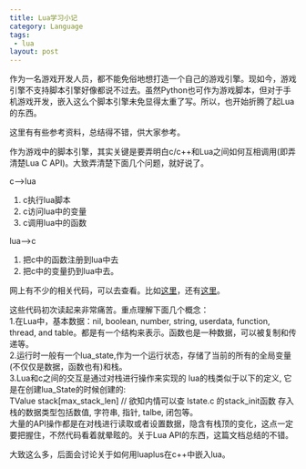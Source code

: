 ```yaml
---
title: Lua学习小记
category: Language
tags:
 - lua
layout: post
---
```

作为一名游戏开发人员，都不能免俗地想打造一个自己的游戏引擎。现如今，游戏引擎不支持脚本引擎好像都说不过去。虽然Python也可作为游戏脚本，但对于手机游戏开发，嵌入这么个脚本引擎未免显得太重了写。所以，也开始折腾了起Lua的东西。

这里有有些参考资料，总结得不错，供大家参考。

作为游戏中的脚本引擎，其实关键是要弄明白c/c++和Lua之间如何互相调用(即弄清楚Lua C API)。大致弄清楚下面几个问题，就好说了。

c-->lua
1. c执行lua脚本    
2. c访问lua中的变量  
3. c调用lua中的函数  

lua-->c
1. 把c中的函数注册到lua中去  
2. 把c中的变量扔到lua中去。

网上有不少的相关代码，可以去查看。比如[这里](http://www.cppblog.com/flyindark/archive/2011/07/01/149937.html)，还有[这里](http://www.cppblog.com/makiv/archive/2008/01/11/40980.html)。

这些代码初次读起来非常痛苦。重点理解下面几个概念：  
1.在Lua中，基本数据：nil, boolean, number, string, userdata, function, thread, and table。都是有一个结构来表示。函数也是一种数据，可以被复制和传递等。  
2.运行时一般有一个lua_state,作为一个运行状态，存储了当前的所有的全局变量(不仅仅是数据，函数也有)和栈。  
3.Lua和c之间的交互是通过对栈进行操作来实现的 lua的栈类似于以下的定义, 它是在创建lua_State的时候创建的:  
        TValue stack[max_stack_len]  // 欲知内情可以查 lstate.c 的stack_init函数
    存入栈的数据类型包括数值, 字符串, 指针, talbe, 闭包等。  
大量的API操作都是在对栈进行读取或者设置数据，隐含有栈顶的变化，这点一定要把握住，不然代码看着就晕眩的。关于Lua API的东西，这篇文档总结的不错。    

大致这么多，后面会讨论关于如何用luaplus在c++中嵌入lua。
